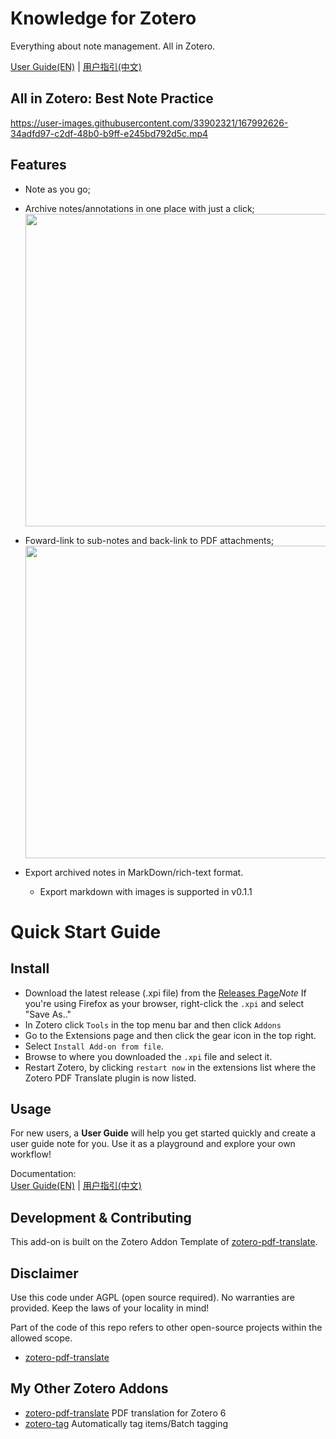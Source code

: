 # Knowledge for Zotero

Everything about note management. All in Zotero.

[User Guide(EN)](./UserGuide.md) | [用户指引(中文)](./UserGuideCN.md)

## All in Zotero: Best Note Practice

https://user-images.githubusercontent.com/33902321/167992626-34adfd97-c2df-48b0-b9ff-e245bd792d5c.mp4

## Features

- Note as you go;
- Archive notes/annotations in one place with just a click;  
  <image src="./image/README/from-note.png" width="500px"></image>
- Foward-link to sub-notes and back-link to PDF attachments;  
  <image src="./image/README/preview-note.png" width="500px"></image>

- Export archived notes in MarkDown/rich-text format.
  - Export markdown with images is supported in v0.1.1

# Quick Start Guide

## Install

- Download the latest release (.xpi file) from the [Releases Page](https://github.com/windingwind/Knowledge4Zotero/releases)_Note_ If you're using Firefox as your browser, right-click the `.xpi` and select "Save As.."
- In Zotero click `Tools` in the top menu bar and then click `Addons`
- Go to the Extensions page and then click the gear icon in the top right.
- Select `Install Add-on from file`.
- Browse to where you downloaded the `.xpi` file and select it.
- Restart Zotero, by clicking `restart now` in the extensions list where the
  Zotero PDF Translate plugin is now listed.

## Usage

For new users, a **User Guide** will help you get started quickly and create a user guide note for you. Use it as a playground and explore your own workflow!

Documentation:  
[User Guide(EN)](./UserGuide.md) | [用户指引(中文)](./UserGuideCN.md)

## Development & Contributing

This add-on is built on the Zotero Addon Template of [zotero-pdf-translate](https://github.com/windingwind/zotero-pdf-translate).

## Disclaimer

Use this code under AGPL (open source required). No warranties are provided. Keep the laws of your locality in mind!

Part of the code of this repo refers to other open-source projects within the allowed scope.

- [zotero-pdf-translate](https://github.com/windingwind/zotero-pdf-translate)

## My Other Zotero Addons

- [zotero-pdf-translate](https://github.com/windingwind/zotero-pdf-translate) PDF translation for Zotero 6
- [zotero-tag](https://github.com/windingwind/zotero-tag) Automatically tag items/Batch tagging
